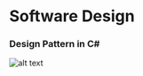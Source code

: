 # Software Design

### Design Pattern in C#

![alt text](https://miro.medium.com/max/1200/1*nwakpRp_GabhICWPNw5VDQ.png)
